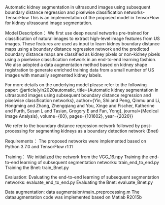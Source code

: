 Automatic kidney segmentation in ultrasound images using subsequent boundary distance regression and pixelwise classification networks-TensorFlow
This is an implementation of the proposed model in TensorFlow for kidney ultrasound image segmentation.

Model Description：
We first use deep neural networks pre-trained for classification of natural images to extract high-level image features from US images. 
These features are used as input to learn kidney boundary distance maps using a boundary distance regression network and the predicted boundary distance maps are classified as kidney pixels or non-kidney  pixels using a pixelwise classification network in an end-to-end learning fashion. 
We also adopted a data augmentation method based on kidney shape registration to generate enriched training data from a small number of US images with manually segmented kidney labels. 

For more details on the underlying model please refer to the following paper:
@article{yin2020automatic,
title={Automatic kidney segmentation in ultrasound images using subsequent boundary distance regression and pixelwise classification networks},
author={Yin, Shi and Peng, Qinmu and Li, Hongming and Zhang, Zhengqiang and You, Xinge and Fischer, Katherine and Furth, Susan L and Tasian, Gregory E and Fan, Yong},
journal={Medical Image Analysis},
volume={60},
pages={101602},
year={2020}}

We refer to the boundary distance regression network followed by post-processing for segmenting kidneys as a boundary detection network (Bnet)


Requirements：
The proposed networks were implemented based on Python 3.7.0 and TensorFlow r1.11


Training：
We initialized the network from the VGG_16.npy
Training the end-to-end learning of subsequent segmentation networks: train_end_to_end.py
Training the Bnet: train_Bnet.py


Evaluation:
Evaluating the end-to-end learning of subsequent segmentation networks: evaluate_end_to_end.py
Evaluating the Bnet: evaluate_Bnet.py

Data augmentation:
data augmentaion/main_preprocessing.m
The dataaugmentation code was implemented based on Matlab R2015b